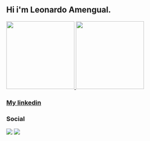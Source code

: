 ## Hi i'm Leonardo Amengual.
 <div>
  <a href="https://github.com/Leonardo-Amengual">
  <img height="180em" src="https://github-readme-stats.vercel.app/api?username=Leonardo-Amengual&show_icons=true&theme=dark&include_all_commits=true&count_private=true"/>
  <img height="180em" src="https://github-readme-stats.vercel.app/api/top-langs/?username=Leonardo-Amengual&layout=compact&langs_count=15&theme=dark"/>
 </a>
</div>
 
 ### [My linkedin](https://www.linkedin.com/in/leonardo-amengual-049562205/)
  
  ### Social
 <div>
   <a href="https://instagram.com/leonrdo_amengual" target="_blank"><img src="https://img.icons8.com/fluency/48/000000/instagram-new.png"/></a>
  <a href="https://www.linkedin.com/in/leonardo-amengual-049562205/" target="_blank"><img src="https://img.icons8.com/fluency/48/000000/linkedin.png"/></a> 
 </div>
